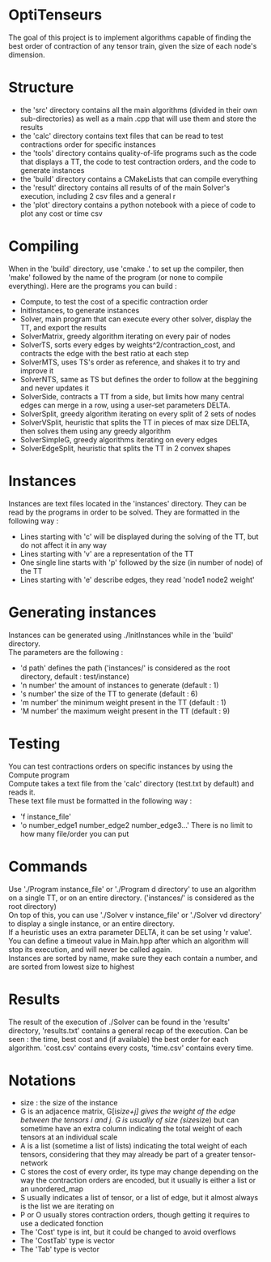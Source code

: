# OptiTenseurs
The goal of this project is to implement algorithms capable of finding the best order of contraction of any tensor train, given the size of each node's dimension.

# Structure
* the 'src' directory contains all the main algorithms (divided in their own sub-directories) as well as a main .cpp that will use them and store the results
* the 'calc' directory contains text files that can be read to test contractions order for specific instances
* the 'tools' directory contains quality-of-life programs such as the code that displays a TT, the code to test contraction orders, and the code to generate instances
* the 'build' directory contains a CMakeLists that can compile everything
* the 'result' directory contains all results of of the main Solver's execution, including 2 csv files and a general r
* the 'plot' directory contains a python notebook with a piece of code to plot any cost or time csv

# Compiling
When in the 'build' directory, use 'cmake .' to set up the compiler, then 'make' followed by the name of the program (or none to compile everything). Here are the programs you can build :
* Compute, to test the cost of a specific contraction order
* InitInstances, to generate instances
* Solver, main program that can execute every other solver, display the TT, and export the results
* SolverMatrix, greedy algorithm iterating on every pair of nodes
* SolverTS, sorts every edges by weights^2/contraction_cost, and contracts the edge with the best ratio at each step
* SolverMTS, uses TS's order as reference, and shakes it to try and improve it
* SolverNTS, same as TS but defines the order to follow at the beggining and never updates it
* SolverSide, contracts a TT from a side, but limits how many central edges can merge in a row, using a user-set parameters DELTA.
* SolverSplit, greedy algorithm iterating on every split of 2 sets of nodes
* SolverVSplit, heuristic that splits the TT in pieces of max size DELTA, then solves them using any greedy algorithm
* SolverSimpleG, greedy algorithms iterating on every edges
* SolverEdgeSplit, heuristic that splits the TT in 2 convex shapes

# Instances
Instances are text files located in the 'instances' directory. They can be read by the programs in order to be solved.
They are formatted in the following way :
* Lines starting with 'c' will be displayed during the solving of the TT, but do not affect it in any way
* Lines starting with 'v' are a representation of the TT
* One single line starts with 'p' followed by the size (in number of node) of the TT
* Lines starting with 'e' describe edges, they read 'node1 node2 weight'

# Generating instances
Instances can be generated using ./InitInstances while in the 'build' directory.  
The parameters are the following :
* 'd path' defines the path ('instances/' is considered as the root directory, default : test/instance)
* 'n number' the amount of instances to generate (default : 1)
* 's number' the size of the TT to generate (default : 6)
* 'm number' the minimum weight present in the TT (default : 1)
* 'M number' the maximum weight present in the TT (default : 9)

# Testing
You can test contractions orders on specific instances by using the Compute program  
Compute takes a text file from the 'calc' directory (test.txt by default) and reads it.  
These text file must be formatted in the following way :
* 'f instance_file'
* 'o number_edge1 number_edge2 number_edge3...'
There is no limit to how many file/order you can put

# Commands
Use './Program instance_file' or './Program d directory' to use an algorithm on a single TT, or on an entire directory. ('instances/' is considered as the root directory)  
On top of this, you can use './Solver v instance_file' or './Solver vd directory' to display a single instance, or an entire directory.  
If a heuristic uses an extra parameter DELTA, it can be set using 'r value'.  
You can define a timeout value in Main.hpp after which an algorithm will stop its execution, and will never be called again.  
Instances are sorted by name, make sure they each contain a number, and are sorted from lowest size to highest

# Results
The result of the execution of ./Solver can be found in the 'results' directory, 'results.txt' contains a general recap of the execution. Can be seen : the time, best cost and (if available) the best order for each algorithm.
'cost.csv' contains every costs, 'time.csv' contains every time.  

# Notations
* size : the size of the instance
* G is an adjacence matrix, G[i*size+j] gives the weight of the edge between the tensors i and j. G is usually of size (size*size) but can sometime have an extra column indicating the total weight of each tensors at an individual scale
* A is a list (sometime a list of lists) indicating the total weight of each tensors, considering that they may already be part of a greater tensor-network
* C stores the cost of every order, its type may change depending on the way the contraction orders are encoded, but it usually is either a list or an unordered_map
* S usually indicates a list of tensor, or a list of edge, but it almost always is the list we are iterating on
* P or O usually stores contraction orders, though getting it requires to use a dedicated fonction
* The 'Cost' type is int, but it could be changed to avoid overflows
* The 'CostTab' type is vector<Cost>
* The 'Tab' type is vector<int>
